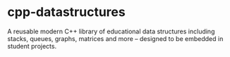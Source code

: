 # cpp-datastructures
A reusable modern C++ library of educational data structures including stacks, queues, graphs, matrices and more – designed to be embedded in student projects.
